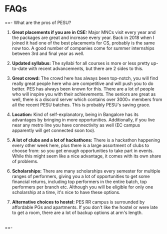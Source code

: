 # FAQs

==- What are the pros of PESU?
1. **Great placements if you are in CSE:** Major MNCs visit every year and the packages are great and increase every year. Back in 2018 when I joined it had one of the best placements for CS, probably is the same now too. A good number of companies come for summer internships between 3rd and final year as well.

1. **Updated syllabus:** The syllabi for all courses is more or less pretty up-to-date with recent advancements, but there are 2 sides to this.

1. **Great crowd:** The crowd here has always been top-notch, you will find really great people here who are competitive and will push you to do better. PES has always been known for this. There are a lot of people who will inspire you with their achievements. The seniors are great as well, there is a discord server which contains over 3000+ members from all the recent PESU batches. This is probably PESU's saving grace.

1. **Location:** Kind of self-explanatory, being in Bangalore has its advantages by bringing in more opportunities. Additionally, if you live near any metro line you have connectivity as well (EC campus apparently will get connected soon too).

1. **A lot of clubs and a lot of hackathons:** There is a hackathon happening every other week here, plus there is a large assortment of clubs to choose from: so you get enough opportunities to take part in events. While this might seem like a nice advantage, it comes with its own share of problems.

1. **Scholarships:** There are many scholarships every semester for multiple ranges of performers, giving you a lot of opportunities to get some financial returns, including top performers in the entire batch, top performers per branch etc. Although you will be eligible for only one scholarship at a time, it's nice to have these options.

1. **Alternative choices to hostel:** PES RR campus is surrounded by affordable PGs and apartments. If you don't like the hostel or were late to get a room, there are a lot of backup options at arm's length.
<br><br>

==-

